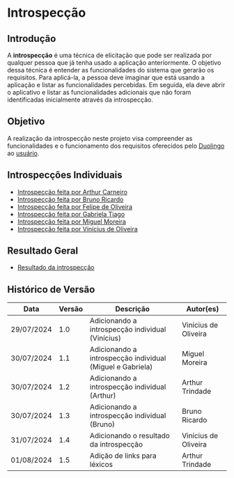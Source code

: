 # Introspecção

## Introdução

A <strong>introspecção</strong> é uma técnica de elicitação que pode ser realizada por qualquer pessoa que já tenha usado a aplicação anteriormente. O objetivo dessa técnica é entender as funcionalidades do sistema que gerarão os requisitos. Para aplicá-la, a pessoa deve imaginar que está usando a aplicação e listar as funcionalidades percebidas. Em seguida, ela deve abrir o aplicativo e listar as funcionalidades adicionais que não foram identificadas inicialmente através da introspecção.

## Objetivo

A realização da introspecção neste projeto visa compreender as funcionalidades e o funcionamento dos requisitos oferecidos pelo [Duolingo](../modelagem/lexicos.md#duolingo) ao [usuário](../modelagem/lexicos.md#usuario).

## Introspecções Individuais

- [Introspecção feita por Arthur Carneiro](./introspeccaoIndividual/introspeccao_arthur.md)
- [Introspecção feita por Bruno Ricardo](./introspeccaoIndividual/introspeccao_bruno.md)
- [Introspecção feita por Felipe de Oliveira](./introspeccaoIndividual/introspeccao_felipe.md)
- [Introspecção feita por Gabriela Tiago](./introspeccaoIndividual/introspeccao_gabriela.md)
- [Introspecção feita por Miguel Moreira](./introspeccaoIndividual/introspeccao_miguel.md)
- [Introspecção feita por Vinícius de Oliveira](./introspeccaoIndividual/introspeccao_Vinicius.md)
  
## Resultado Geral

- [Resultado da introspecção](./introspeccaoIndividual/introspeccao_resultado.md)

## Histórico de Versão

| Data | Versão | Descrição | Autor(es) |
| ---- | ------ | --------- | --------- |
| 29/07/2024 | 1.0 | Adicionando a introspecção individual (Vinícius) | Vinícius de Oliveira |
| 30/07/2024 | 1.1 | Adicionando a introspecção individual (Miguel e Gabriela) | Miguel Moreira |
| 30/07/2024 | 1.2 | Adicionando a introspecção individual (Arthur) | Arthur Trindade |
| 30/07/2024 | 1.3 | Adicionando a introspecção individual (Bruno) | Bruno Ricardo |
| 31/07/2024 | 1.4 | Adicionando o resultado da introspecção | Vinícius de Oliveira |
| 01/08/2024 | 1.5 | Adição de links para léxicos | Arthur Trindade |
